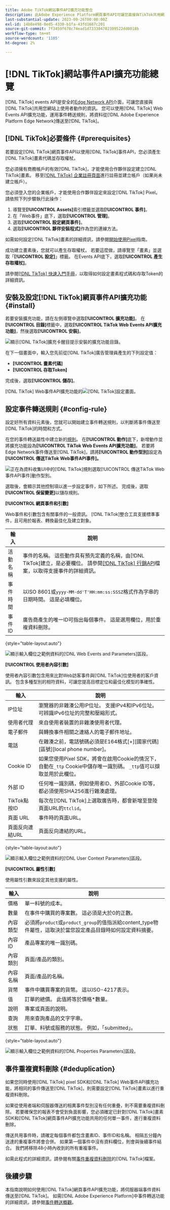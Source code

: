 ```yaml
---
title: Adobe TikTok網站事件API擴充功能整合
description: 此Adobe Experience Platform網頁事件API可讓您直接與TikTok共用網站互動。
last-substantial-update: 2023-09-26T00:00:00Z
exl-id: 14b8e498-8ed5-4330-b1fa-43fd1687c201
source-git-commit: 7f3459f678c74ead1d733304702309522dd0018b
workflow-type: tm+mt
source-wordcount: '1105'
ht-degree: 2%

---
```


# [!DNL TikTok]網站事件API擴充功能總覽

[!DNL TikTok] events API是安全的[Edge Network API](https://developer.adobe.com/data-collection-apis/docs/)介面，可讓您直接與[!DNL TikTok]共用您網站上使用者動作的資訊。 您可以使用[!DNL TikTok] Web Events API擴充功能，運用事件轉送規則，將資料從[!DNL Adobe Experience Platform Edge Network]傳送至[!DNL TikTok]。

## [!DNL TikTok]必要條件 {#prerequisites}

若要設定[!DNL TikTok]網頁事件API以使用[!DNL TikTok]事件API，您必須產生[!DNL TikTok]畫素代碼並存取權杖。

您必須擁有商務帳戶的有效[!DNL TikTok]，才能使用合作夥伴設定建立[!DNL TikTok]畫素。 移至[[!DNL TikTok] 企業註冊頁面](https://www.tiktok.com/business/en-US/solutions/business-account)進行註冊並建立帳戶（如果尚未建立帳戶）。

您必須登入您的企業帳戶，才能使用合作夥伴設定來設定[!DNL TikTok] Pixel。 請依照下列步驟執行此操作：

1. 導覽至&#x200B;**[!UICONTROL Assets]**&#x200B;索引標籤並選取&#x200B;**[!UICONTROL 事件]**。
2. 在「Web事件」底下，選取&#x200B;**[!UICONTROL 管理]**。
3. 選取&#x200B;**[!UICONTROL 設定網頁事件]**。
4. 選取&#x200B;**[!UICONTROL 夥伴安裝程式]**&#x200B;作為您的連線方法。

如需如何設定[!DNL TikTok]畫素的詳細資訊，請參閱[開始使用Pixel](https://ads.tiktok.com/help/article/get-started-pixel)指南。

成功建立畫素後，您就可以產生存取權杖。 若要這麼做，請導覽至「畫素」並選取「**[!UICONTROL 設定]**」標籤。 在Events API底下，選取&#x200B;**[!UICONTROL 產生存取權杖]**。

請參閱[[!DNL TikTok] 快速入門手冊](https://business-api.tiktok.com/portal/docs?id=1739584855420929)，以取得如何設定畫素程式碼和存取Token的詳細資訊。

## 安裝及設定[!DNL TikTok]網頁事件API擴充功能 {#install}

若要安裝擴充功能，請在左側導覽中選取&#x200B;**[!UICONTROL 擴充功能]**。 在&#x200B;**[!UICONTROL 目錄]**&#x200B;標籤中，選取&#x200B;**[!UICONTROL TikTok Web Events API擴充功能]**，然後選取&#x200B;**[!UICONTROL 安裝]**。

![顯示[!DNL TikTok]擴充卡醒目提示安裝的擴充功能目錄。](../../../images/extensions/server/tiktok/install-extension.png)

在下一個畫面中，輸入您先前從[!DNL TikTok]廣告管理員產生的下列設定值：

* **[!UICONTROL 畫素代碼]**
* **[!UICONTROL 存取Token]**

完成後，選取&#x200B;**[!UICONTROL 儲存]**。

[!DNL TikTok] Web事件API擴充功能的![[!DNL TikTok]設定畫面。](../../../images/extensions/server/tiktok/configure.png)

## 設定事件轉送規則 {#config-rule}

設定好所有資料元素後，您就可以開始建立事件轉送規則，以判斷將事件傳送至[!DNL TikTok]的時間和方式。

在您的事件轉送屬性中建立新的[規則](../../../ui/managing-resources/rules.md)。 在&#x200B;**[!UICONTROL 動作]**&#x200B;底下，新增動作並將擴充功能設為&#x200B;**[!UICONTROL TikTok Web Events API擴充功能]**。 若要將Edge Network事件傳送至[!DNL TikTok]，請將&#x200B;**[!UICONTROL 動作型別]**&#x200B;設定為&#x200B;**[!UICONTROL 傳送TikTok Web事件API事件]。**

![正在為資料收集UI中的[!DNL TikTok]規則選取[!UICONTROL 傳送TikTok Web事件API事件]動作型別。](../../../images/extensions/server/tiktok/select-action.png)

選取後，會顯示其他控制項以進一步設定事件，如下所述。 完成後，選取&#x200B;**[!UICONTROL 保留變更]**&#x200B;以儲存規則。

**[!UICONTROL 網頁事件和引數]**

Web事件和引數包含有關事件的一般資訊。 [!DNL TikTok]整合工具支援標準事件，且可用於報表、轉換最佳化及建立對象。

| 輸入 | 說明 |
| --- | --- |
| 活動名稱 | 事件的名稱。 這些動作具有預先定義的名稱，由[!DNL TikTok]建立，是必要欄位。 請參閱[[!DNL TikTok] 行銷API](https://business-api.tiktok.com/portal/docs?id=1741601162187777)檔案，以取得支援事件的詳細資訊。 |
| 事件時間 | 以ISO 8601或`yyyy-MM-dd'T'HH:mm:ss:SSSZ`格式作為字串的日期時間。 這是必填欄位。 |
| 事件ID | 廣告商產生的唯一ID可指出每個事件。 這是選用欄位，用於重複資料刪除。 |

{style="table-layout:auto"}

![顯示輸入欄位之範例資料的[!DNL Web Events and Parameters]區段。](../../../images/extensions/server/tiktok/configure-web-events-parameters.png)

**[!UICONTROL 使用者內容引數]**

使用者內容引數包含用來比對Web訪客事件與[!DNL TikTok]位使用者的客戶資訊。 包含多種型別的相符資料，可讓您提高目標定位和最佳化模型的準確性。

| 輸入 | 說明 |
| --- | --- |
| IP位址 | 瀏覽器的非雜湊公用IP位址。 支援IPv4和IPv6位址。 可辨識IPv6位址的完整和壓縮形式。 |
| 使用者代理 | 來自使用者裝置的非雜湊使用者代理。 |
| 電子郵件 | 與轉換事件相關之連絡人的電子郵件地址。 |
| 電話 | 在雜湊之前，電話號碼必須是E164格式[+][國家代碼][區號][local phone number]。 |
| Cookie ID | 如果您使用Pixel SDK，將會在啟用Cookie的情況下，自動在`_ttp` Cookie中儲存唯一識別碼。 `_ttp`值可以擷取並用於此欄位。 |
| 外部 ID | 任何唯一識別碼，例如使用者ID、外部Cookie ID等，都必須使用SHA256進行雜湊處理。 |
| TikTok點按ID | 每次在[!DNL TikTok]上選取廣告時，都會新增至登陸頁面URL的`ttclid`。 |
| 頁面 URL | 事件時的頁面URL。 |
| 頁面反向連結URL | 頁面反向連結的URL。 |

{style="table-layout:auto"}

![顯示輸入欄位之範例資料的[!DNL User Context Parameters]區段。](../../../images/extensions/server/tiktok/configure-user-context-parameters.png)

**[!UICONTROL 屬性引數]**

使用屬性引數來設定其他支援的屬性。

| 輸入 | 說明 |
| --- | --- |
| 價格 | 單一料號的成本。 |
| 數量 | 在事件中購買的專案數。 這必須是大於0的正數。 |
| 內容類型 | 必須將`product`或`product_group`的值指派給content_type物件屬性，這取決於當您設定產品目錄時如何設定資料摘要。 |
| 內容ID | 產品專案的唯一識別碼。 |
| 內容類別 | 頁面/產品的類別。 |
| 內容名稱 | 頁面/產品的名稱。 |
| 貨幣 | 事件中購買專案的貨幣。 這以ISO-4217表示。 |
| 值 | 訂單的總價。 此值將等於價格*數量。 |
| 說明 | 專案或頁面的說明。 |
| 查詢 | 用來查詢產品的文字字串。 |
| 狀態 | 訂單、料號或服務的狀態。 例如，「submitted」。 |

{style="table-layout:auto"}

![顯示輸入欄位之範例資料的[!DNL Properties Parameters]區段。](../../../images/extensions/server/tiktok/configure-properties-parameters.png)

## 事件重複資料刪除 {#deduplication}

如果您同時使用[!DNL TikTok] pixel SDK和[!DNL TikTok] Web事件API擴充功能，將相同的事件傳送至[!DNL TikTok]，則需要設定[!DNL TikTok]畫素以進行重複資料刪除。

如果從使用者端和伺服器傳送的相異事件型別沒有任何重疊，則不需要重複資料刪除。 若要確保您的報表不會受到負面影響，您必須確定已針對[!DNL TikTok]畫素SDK和[!DNL TikTok]網頁事件API擴充功能共用的任何單一事件，進行重複資料刪除。

傳送共用事件時，請確定每個事件都包含畫素ID、事件ID和名稱。 相隔五分鐘內送達的重複事件將會合併。 如果第一個事件中沒有資料欄位，則會與後續事件結合。 我們將移除48小時內收到的所有重複事件。

如需此程式的詳細資訊，請參閱有關[事件重複資料刪除](https://ads.tiktok.com/help/article/event-deduplication)的[!DNL TikTok]檔案。

## 後續步驟

本指南說明如何使用[!DNL TikTok]網頁事件API擴充功能，將伺服器端事件資料傳送至[!DNL TikTok]。 如需[!DNL Adobe Experience Platform]中事件轉送功能的詳細資訊，請參閱[事件轉送概觀](../../../ui/event-forwarding/overview.md)。

